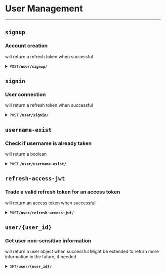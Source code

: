 # User Management

--------------------------------------------------------------------------------

## `signup`

### Account creation

will return a refresh token when successful

<details>
 <summary><code>POST</code><code><b>/user/signup/</b></code></summary>

### Parameters

#### Body
all fields are mandatory
- Username must be unique and between 1 and 20 characters long
- Email must be unique and between 1 and 50 characters long
- Password must be between 8 and 50 characters long and contain at least one uppercase letter, one digit and one special character
> ``` javascript
> {
>     "username": "Aurel",
>     "email": "alevra@student.42lyon.fr",
>     "password": "Validpass42*"
> }
> ```

#### Responses

> | http code | content-type       | response                                             |
> |-----------|--------------------|------------------------------------------------------|
> | `201`     | `application/json` | `{"refresh_token": "eyJhbGci.."}`                    |
> | `401`     | `application/json` | `{"errors": ["AAA", "BBB", "..."]}`                  |
> | `500`     | `application/json` | `{"errors": ['An unexpected error occurred : ...']}` |

>errors can be combined

> errors can be :
> - Username empty
> - Username already taken
> - Username length {len(username)} > 20
> - 
> - Email empty
> - Email length {len(email)} > 50
> - Email missing @
> - Email missing "." character
> - Email contains more than one @ character

> - Password empty
> - Password length {len(password)} < 8
> - Password missing uppercase character
> - Password missing digit
> - Password missing special character

> - Invalid JSON format in the request body
> - An unexpected error occurred
</details>


## `signin`

### User connection

will return a refresh token when successful

<details>
 <summary><code>POST</code> <code><b>/user/signin/</b></code></summary>

### Parameters

#### Body

all fields are mandatory

> ``` javascript
> {
>     "username": "Aurel",
>     "password": "Validpass21*"
> }
> ```

#### Responses

> | http code | content-type               | response                                             |
> |-----------|----------------------------|------------------------------------------------------|
> | `201`     | `application/json`         | `{"refresh_token": "eyJhbGci.."}`                    |
> | `401`     | `application/json`         | `{"errors": [ "AAA","BBB", "..."]}`                  |
> | `500`     | `application/json`         | `{"errors": ['An unexpected error occurred : ...']}` |
> 
> errors can be combined

> errors can be :
> - Username empty
> - Password empty
> - Username not found
> - Invalid password
> - Invalid JSON format in the request body
> - An unexpected error occurred

</details>


## `username-exist`

### Check if username is already taken

will return a boolean

<details>
 <summary><code>POST</code> <code><b>/user/username-exist/</b></code></summary>

### Parameters

#### Body

> ``` javascript
> {
>     "username": "Aurel"
> }
> ```

#### Responses

> | http code | content-type             | response                                             |
> |-----------|--------------------------|------------------------------------------------------|
> | `200`     | `application/json`       | `{"is_taken": false}`                                |
> | `200`     | `application/json`       | `{"is_taken": true}`              n                  |
> | `401`     | `application/json`       | `{"errors": [ "AAA","BBB", "..."]}`                  |
> | `500`     | `application/json`       | `{"errors": ['An unexpected error occurred : ...']}` |

> 
> errors can be combined

> errors can be :
> - Invalid JSON format in the request body
> - An unexpected error occurred
> 
> NB : An empty username is considered as not taken

</details>

## `refresh-access-jwt`

### Trade a valid refresh token for an access token

will return an access token when successful

<details>
 <summary><code>POST</code><code><b>/user/refresh-access-jwt/</b></code></summary>

### Parameters

#### Body
all fields are mandatory
> ``` javascript
> {
>     "refresh_jwt": "234235sfs3r2.."
> }
> ```

#### Responses

> | http code | content-type       | response                                             |
> |-----------|--------------------|------------------------------------------------------|
> | `200`     | `application/json` | `{"access_token": "eyJhbGci.."}`                     |
> | `400`     | `application/json` | `{"errors": ["AAA", "BBB", "..."]}`                  |
> | `500`     | `application/json` | `{"errors": ['An unexpected error occurred : ...']}` |

>errors can be combined

> errors can be :
> - Refresh token not found
> - Signature verification failed
> - Empty payload
> - Signature has expired
> - No user_id in payload
> - User does not exist
> - Invalid JSON format in the request body
> - An unexpected error occurred
</details>


## `user/{user_id}`
### Get user non-sensitive information

will return a user object when successful
Might be extended to return more information in the future, if needed

<details>
 <summary><code>GET</code><code><b>/user/{user_id}/</b></code></summary>

### Parameters

#### In the URL (mandatory)
 {user_id}
> 
> NB : user_id must be an integer
> 
#### Responses

> | http code | content-type       | response                                             |
> |-----------|--------------------|------------------------------------------------------|
> | `200`     | `application/json` | `{"username": "..."}`                                |
> | `404`     | `application/json` | `{"errors": ["User not found"]}`                     |
> | `400`     | `application/json` | `{'errors': ['User id must be an integer']}`         |
> | `500`     | `application/json` | `{"errors": ['An unexpected error occurred : ...']}` |
> 

